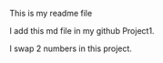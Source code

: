 This is my readme file

I add this md file in my github Project1.

I swap 2 numbers in this  project.